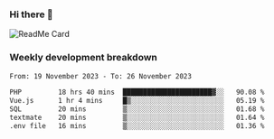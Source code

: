 ### Hi there 👋

<!--
**itzcy/itzcy** is a ✨ _special_ ✨ repository because its `README.md` (this file) appears on your GitHub profile.

Here are some ideas to get you started:

- 🔭 I’m currently working on ...
- 🌱 I’m currently learning ...
- 👯 I’m looking to collaborate on ...
- 🤔 I’m looking for help with ...
- 💬 Ask me about ...
- 📫 How to reach me: ...
- 😄 Pronouns: ...
- ⚡ Fun fact: ...
-->
![ReadMe Card](https://github-readme-stats.vercel.app/api?username=itzcy&show_icons=true&title_color=2d3198&icon_color=797cb8&text_color=24292e&bg_color=f6f8fa)

### Weekly development breakdown
<!--START_SECTION:waka-->

```txt
From: 19 November 2023 - To: 26 November 2023

PHP         18 hrs 40 mins  ██████████████████████▓░░   90.08 %
Vue.js      1 hr 4 mins     █▒░░░░░░░░░░░░░░░░░░░░░░░   05.19 %
SQL         20 mins         ▒░░░░░░░░░░░░░░░░░░░░░░░░   01.68 %
textmate    20 mins         ▒░░░░░░░░░░░░░░░░░░░░░░░░   01.64 %
.env file   16 mins         ▒░░░░░░░░░░░░░░░░░░░░░░░░   01.36 %
```

<!--END_SECTION:waka-->
